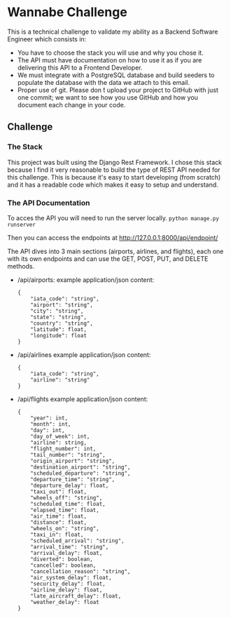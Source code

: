 # Wannabe Challenge

This is a technical challenge to validate my ability as a Backend Software Engineer which consists in:

- You have to choose the stack you will use and why you chose it.
- The API must have documentation on how to use it as if you are delivering this API to a Frontend Developer.
- We must integrate with a PostgreSQL database and build seeders to populate the database with the data we attach to this email.
- Proper use of git. Please don ́t upload your project to GitHub with just one commit; we want to see how you use GitHub and how you document each change in your code.

## Challenge

### The Stack
This project was built using the Django Rest Framework.
I chose this stack because I find it very reasonable to build the type of REST API needed for this challenge. This is because it's easy to start developing (from scratch) and it has a readable code which makes it easy to setup and understand.

### The API Documentation
To acces the API you will need to run the server locally.
```python manage.py runserver```

Then you can access the endpoints at http://127.0.0.1:8000/api/endpoint/

The API dives into 3 main sections (airports, airlines, and flights), each one with its own endpoints and can use the GET, POST, PUT, and DELETE methods.
- /api/airports: 
    example application/json content:
    ```
    {
        "iata_code": "string",
        "airport": "string",
        "city": "string",
        "state": "string",
        "country": "string",
        "latitude": float,
        "longitude": float
    }
    ```



- /api/airlines
    example application/json content:
    ```
    {
        "iata_code": "string",
        "airline": "string"
    }
    ```

- /api/flights
    example application/json content:
    ```
    {
        "year": int,
        "month": int,
        "day": int,
        "day_of_week": int,
        "airline": string,
        "flight_number": int,
        "tail_number": "string",
        "origin_airport": "string",
        "destination_airport": "string",
        "scheduled_departure": "string",
        "departure_time": "string",
        "departure_delay": float,
        "taxi_out": float,
        "wheels_off": "string",
        "scheduled_time": float,
        "elapsed_time": float,
        "air_time": float,
        "distance": float,
        "wheels_on": "string",
        "taxi_in": float,
        "scheduled_arrival": "string",
        "arrival_time": "string",
        "arrival_delay": float,
        "diverted": boolean,
        "cancelled": boolean,
        "cancellation_reason": "string",
        "air_system_delay": float,
        "security_delay": float,
        "airline_delay": float,
        "late_aircraft_delay": float,
        "weather_delay": float
    }
    ```